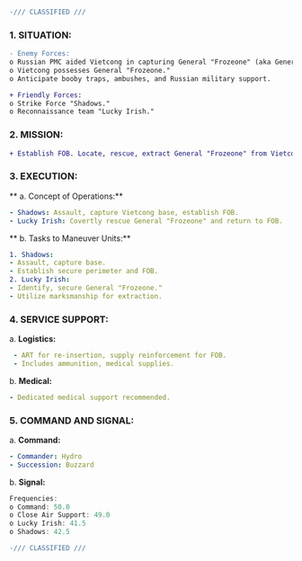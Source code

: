 ```diff
-/// CLASSIFIED ///
```
### 1. SITUATION:
```diff
- Enemy Forces:
o Russian PMC aided Vietcong in capturing General "Frozeone" (aka General "Phrose").
o Vietcong possesses General "Frozeone."
o Anticipate booby traps, ambushes, and Russian military support.

+ Friendly Forces:
o Strike Force "Shadows."
o Reconnaissance team "Lucky Irish."
```

### 2. MISSION:
```diff
+ Establish FOB. Locate, rescue, extract General "Frozeone" from Vietcong captivity.
```
### 3. EXECUTION:
**   a. Concept of Operations:**
```yaml
- Shadows: Assault, capture Vietcong base, establish FOB.
- Lucky Irish: Covertly rescue General "Frozeone" and return to FOB.
```
** b. Tasks to Maneuver Units:**
```yaml
1. Shadows:
- Assault, capture base.
- Establish secure perimeter and FOB.
2. Lucky Irish:
- Identify, secure General "Frozeone."
- Utilize marksmanship for extraction.
```
### 4. SERVICE SUPPORT:
a. **Logistics:**
```yaml
 - ART for re-insertion, supply reinforcement for FOB.
 - Includes ammunition, medical supplies.
```
b. **Medical:**
```yaml
- Dedicated medical support recommended.
```

### 5. COMMAND AND SIGNAL:
a. **Command:**
```yaml
- Commander: Hydro
- Succession: Buzzard
```
b. **Signal:**
```javascript
Frequencies: 
o Command: 50.0
o Close Air Support: 49.0
o Lucky Irish: 41.5
o Shadows: 42.5
```
```diff
-/// CLASSIFIED ///
```
